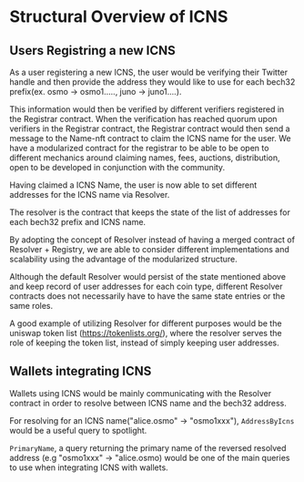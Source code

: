 # Structural Overview of ICNS
## Users Registring a new ICNS

As a user registering a new ICNS, the user would be verifying their Twitter handle and then provide the address they would like to use for each bech32 prefix(ex. osmo -> osmo1.....,  juno -> juno1....). 

This information would then be verified by different verifiers registered in the Registrar contract. When the verification has reached quorum upon verifiers in the Registrar contract, the Registrar contract would then send a message to the Name-nft contract to claim the ICNS name for the user. We have a modularized contract for the registrar to be able to be open to different mechanics around claiming names, fees, auctions, distribution, open to be developed in conjunction with the community.

Having claimed a ICNS Name, the user is now able to set different addresses for the ICNS name via Resolver.

The resolver is the contract that keeps the state of the list of addresses for each bech32 prefix and ICNS name.

By adopting the concept of Resolver instead of having a merged contract of Resolver + Registry, we are able to consider different implementations and scalability using the advantage of the modularized structure.

Although the default Resolver would persist of the state mentioned above and keep record of user addresses for each coin type, different Resolver contracts does not necessarily have to have the same state entries or the same roles.

A good example of utilizing Resolver for different purposes would be the uniswap token list (https://tokenlists.org/), where the resolver serves the role of keeping the token list, instead of simply keeping user addresses.

## Wallets integrating ICNS

Wallets using ICNS would be mainly communicating with the Resolver contract in order to resolve between ICNS name and the bech32 address.

For resolving for an ICNS name("alice.osmo" -> "osmo1xxx"), `AddressByIcns` would be a useful query to spotlight.

`PrimaryName`, a query returning the primary name of the reversed resolved address (e.g "osmo1xxx" -> "alice.osmo) would be one of the main queries to use when integrating ICNS with wallets.